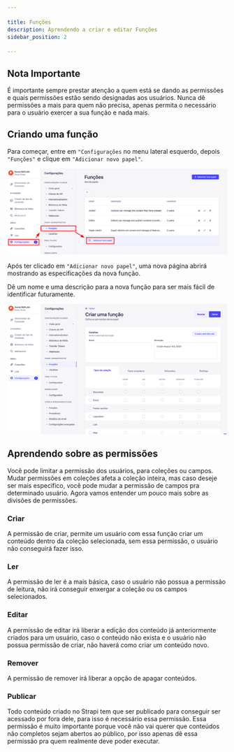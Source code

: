 ```yaml
---

title: Funções
description: Aprendendo a criar e editar Funções
sidebar_position: 2

---
```


## Nota Importante

É importante sempre prestar atenção a quem está se dando as permissões e quais permissões estão sendo designadas aos usuários. Nunca dê permissões a mais para quem não precisa, apenas permita o necessário para o usuário exercer a sua função e nada mais.

## Criando uma função

Para começar, entre em `"Configurações` no menu lateral esquerdo, depois `"Funções"` e clique em `"Adicionar novo papel"`.

![Alt text](images/funcoes.png)

Após ter clicado em `"Adicionar novo papel"`, uma nova página abrirá mostrando as especificações da nova função.

Dê um nome e uma descrição para a nova função para ser mais fácil de identificar futuramente.

![Alt text](images/funcoes-1.png)

## Aprendendo sobre as permissões

Você pode limitar a permissão dos usuários, para coleções ou campos. Mudar permissões em coleções afeta a coleção inteira, mas caso deseje ser mais específico, você pode mudar a permissão de campos pra determinado usuário. Agora vamos entender um pouco mais sobre as divisões de permissões.

### Criar

A permissão de criar, permite um usuário com essa função criar um conteúdo dentro da coleção selecionada, sem essa permissão, o usuário não conseguirá fazer isso.

### Ler

A permissão de ler é a mais básica, caso o usuário não possua a permissão de leitura, não irá conseguir enxergar a coleção ou os campos selecionados.

### Editar

A permissão de editar irá liberar a edição dos conteúdo já anteriormente criados para um usuário, caso o conteúdo não exista e o usuário não possua permissão de criar, não haverá como criar um conteúdo novo.

### Remover

A permissão de remover irá liberar a opção de apagar conteúdos.

### Publicar

Todo conteúdo criado no Strapi tem que ser publicado para conseguir ser acessado por fora dele, para isso é necessário essa permissão. Essa permissão é muito importante porque você não vai querer que conteúdos não completos sejam abertos ao público, por isso apenas dê essa permissão pra quem realmente deve poder executar.
